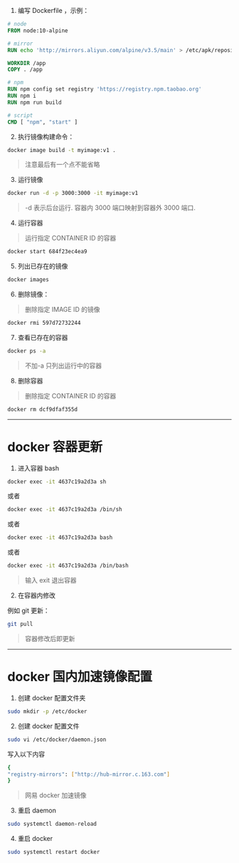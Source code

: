 1. 编写 Dockerfile ，示例：

```dockerfile
# node
FROM node:10-alpine

# mirror
RUN echo 'http://mirrors.aliyun.com/alpine/v3.5/main' > /etc/apk/repositories

WORKDIR /app
COPY . /app

# npm
RUN npm config set registry 'https://registry.npm.taobao.org'
RUN npm i
RUN npm run build

# script
CMD [ "npm", "start" ]
```

2. 执行镜像构建命令：

```bash
docker image build -t myimage:v1 .
```

> 注意最后有一个点不能省略

3. 运行镜像

```bash
docker run -d -p 3000:3000 -it myimage:v1
```

> -d 表示后台运行. 容器内 3000 端口映射到容器外 3000 端口.

4. 运行容器

> 运行指定 CONTAINER ID 的容器

```bash
docker start 684f23ec4ea9
```

5. 列出已存在的镜像

```bash
docker images
```

6. 删除镜像：

> 删除指定 IMAGE ID 的镜像

```bash
docker rmi 597d72732244
```

7. 查看已存在的容器

```bash
docker ps -a
```

> 不加-a 只列出运行中的容器

8. 删除容器

> 删除指定 CONTAINER ID 的容器

```bash
docker rm dcf9dfaf355d
```

---

# docker 容器更新

1. 进入容器 bash

```bash
docker exec -it 4637c19a2d3a sh
```

或者

```bash
docker exec -it 4637c19a2d3a /bin/sh
```

或者

```bash
docker exec -it 4637c19a2d3a bash
```

或者

```bash
docker exec -it 4637c19a2d3a /bin/bash
```

> 输入 exit 退出容器

2. 在容器内修改

例如 git 更新：

```bash
git pull
```

> 容器修改后即更新

---

# docker 国内加速镜像配置

1. 创建 docker 配置文件夹

```bash
sudo mkdir -p /etc/docker
```

2. 创建 docker 配置文件

```bash
sudo vi /etc/docker/daemon.json
```

写入以下内容

```bash
{
"registry-mirrors": ["http://hub-mirror.c.163.com"]
}
```

> 网易 docker 加速镜像

3. 重启 daemon

```bash
sudo systemctl daemon-reload
```

4. 重启 docker

```bash
sudo systemctl restart docker
```
